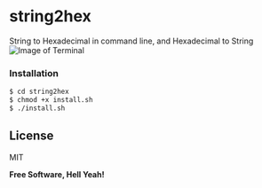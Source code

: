 # string2hex
String to Hexadecimal in command line, and Hexadecimal to String
![Image of Terminal](https://user-images.githubusercontent.com/44994363/81489200-1a7ad600-929d-11ea-99eb-53145049016c.png)
### Installation
```sh
$ cd string2hex
$ chmod +x install.sh
$ ./install.sh
```
License
----
MIT

**Free Software, Hell Yeah!**
